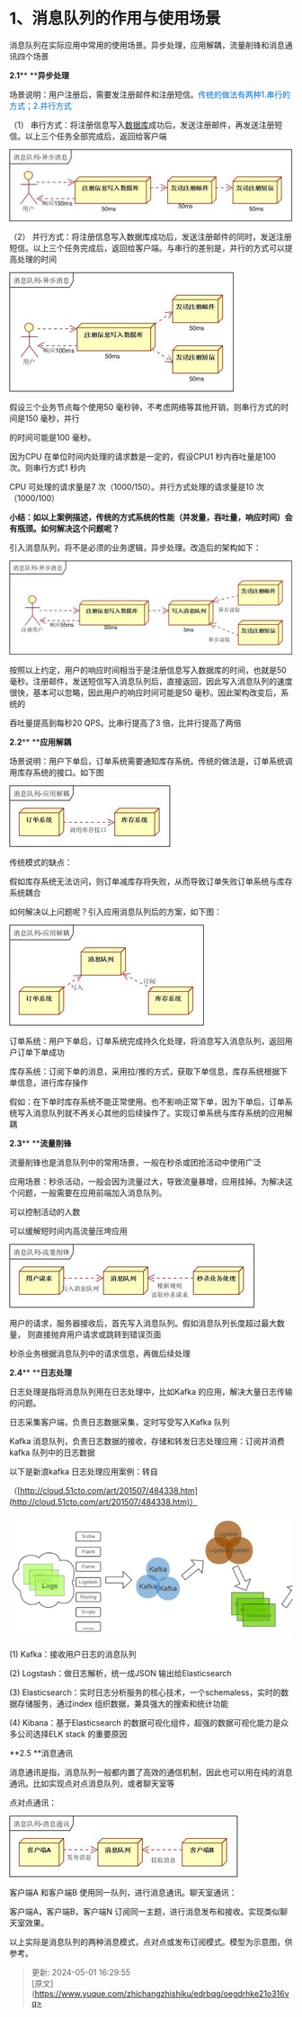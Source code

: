 # 1、消息队列的作用与使用场景

消息队列在实际应用中常用的使用场景。异步处理，应用解耦，流量削锋和消息通讯四个场景

**2.1**** ****异步处理**

场景说明：用户注册后，需要发注册邮件和注册短信。<font style="color:rgb(0,111,192);">传统的做法有两种</font><font style="color:rgb(0,111,192);">1.</font><font style="color:rgb(0,111,192);">串行的方式；</font><font style="color:rgb(0,111,192);">2.</font><font style="color:rgb(0,111,192);">并行方式</font>

（1） 串行方式：将注册信息写入[数据库](http://lib.csdn.net/base/mysql)成功后，发送注册邮件，再发送注册短信。以上三个任务全部完成后，返回给客户端



![1714552067124-5695587f-493e-419c-8b9d-f1563f7684ee.png](./img/DSz-l7phy-OmJqnM/1714552067124-5695587f-493e-419c-8b9d-f1563f7684ee-828544.png)





（2） 并行方式：将注册信息写入数据库成功后，发送注册邮件的同时，发送注册短信。以上三个任务完成后，返回给客户端。与串行的差别是，并行的方式可以提高处理的时间

  
![1714552090882-92e21489-9a3e-4c39-b444-73928a1714b6.png](./img/DSz-l7phy-OmJqnM/1714552090882-92e21489-9a3e-4c39-b444-73928a1714b6-181313.png)







假设三个业务节点每个使用50 毫秒钟，不考虑网络等其他开销，则串行方式的时间是150 毫秒，并行

的时间可能是100 毫秒。



因为CPU 在单位时间内处理的请求数是一定的，假设CPU1 秒内吞吐量是100 次。则串行方式1 秒内

CPU 可处理的请求量是7 次（1000/150）。并行方式处理的请求量是10 次（1000/100）



**小结：如以上案例描述，传统的方式系统的性能（并发量，吞吐量，响应时间）会有瓶颈。如何解决这个问题呢？**

引入消息队列，将不是必须的业务逻辑，异步处理。改造后的架构如下：



![1714552122891-48231c17-e753-4270-805a-5bb8ba900209.png](./img/DSz-l7phy-OmJqnM/1714552122891-48231c17-e753-4270-805a-5bb8ba900209-463421.png)



按照以上约定，用户的响应时间相当于是注册信息写入数据库的时间，也就是50 毫秒。注册邮件，发送短信写入消息队列后，直接返回，因此写入消息队列的速度很快，基本可以忽略，因此用户的响应时间可能是50 毫秒。因此架构改变后，系统的

吞吐量提高到每秒20 QPS。比串行提高了3 倍，比并行提高了两倍

**2.2**** ****应用解耦**

场景说明：用户下单后，订单系统需要通知库存系统。传统的做法是，订单系统调用库存系统的接口。如下图  


![1714552135622-b11614c5-98e7-4960-8549-ec9f029485ea.png](./img/DSz-l7phy-OmJqnM/1714552135622-b11614c5-98e7-4960-8549-ec9f029485ea-095334.png)



传统模式的缺点：



假如库存系统无法访问，则订单减库存将失败，从而导致订单失败订单系统与库存系统耦合

如何解决以上问题呢？引入应用消息队列后的方案，如下图：



![1714552147258-ff5cd712-e831-4af2-a0d2-ab49f33c1e65.png](./img/DSz-l7phy-OmJqnM/1714552147258-ff5cd712-e831-4af2-a0d2-ab49f33c1e65-001473.png)

 



订单系统：用户下单后，订单系统完成持久化处理，将消息写入消息队列，返回用户订单下单成功

库存系统：订阅下单的消息，采用拉/推的方式，获取下单信息，库存系统根据下单信息，进行库存操作

假如：在下单时库存系统不能正常使用。也不影响正常下单，因为下单后，订单系统写入消息队列就不再关心其他的后续操作了。实现订单系统与库存系统的应用解耦

**2.3**** ****流量削锋**

流量削锋也是消息队列中的常用场景，一般在秒杀或团抢活动中使用广泛



应用场景：秒杀活动，一般会因为流量过大，导致流量暴增，应用挂掉。为解决这个问题，一般需要在应用前端加入消息队列。

可以控制活动的人数



可以缓解短时间内高流量压垮应用

  
![1714552157610-564376e6-5693-4231-956a-31f1cb416307.png](./img/DSz-l7phy-OmJqnM/1714552157610-564376e6-5693-4231-956a-31f1cb416307-753905.png)



用户的请求，服务器接收后，首先写入消息队列。假如消息队列长度超过最大数量， 则直接抛弃用户请求或跳转到错误页面

秒杀业务根据消息队列中的请求信息，再做后续处理

**2.4**** ****日志处理**

日志处理是指将消息队列用在日志处理中，比如Kafka 的应用，解决大量日志传输的问题。

日志采集客户端，负责日志数据采集，定时写受写入Kafka 队列



Kafka 消息队列，负责日志数据的接收，存储和转发日志处理应用：订阅并消费kafka 队列中的日志数据

以下是新浪kafka 日志处理应用案例：转自

（[http://cloud.51cto.com/art/201507/484338.htm](http://cloud.51cto.com/art/201507/484338.htm)）



![1714552167667-995dc848-7a16-4627-be9f-2ce9fcf3acbb.png](./img/DSz-l7phy-OmJqnM/1714552167667-995dc848-7a16-4627-be9f-2ce9fcf3acbb-281695.png)





(1) Kafka：接收用户日志的消息队列

(2) Logstash：做日志解析，统一成JSON 输出给Elasticsearch

(3) Elasticsearch：实时日志分析服务的核心技术，一个schemaless，实时的数据存储服务，通过index 组织数据，兼具强大的搜索和统计功能

(4) Kibana：基于Elasticsearch 的数据可视化组件，超强的数据可视化能力是众多公司选择ELK stack 的重要原因

**2.5 **消息通讯

消息通讯是指，消息队列一般都内置了高效的通信机制，因此也可以用在纯的消息通讯。比如实现点对点消息队列，或者聊天室等

点对点通讯：



![1714552183419-d599ca11-021b-4ad9-a70b-8c9f9d69b7d4.png](./img/DSz-l7phy-OmJqnM/1714552183419-d599ca11-021b-4ad9-a70b-8c9f9d69b7d4-254141.png)

 

客户端A 和客户端B 使用同一队列，进行消息通讯。聊天室通讯：

客户端A，客户端B，客户端N 订阅同一主题，进行消息发布和接收。实现类似聊天室效果。

以上实际是消息队列的两种消息模式，点对点或发布订阅模式。模型为示意图，供参考。



> 更新: 2024-05-01 16:29:55  
> [原文](https://www.yuque.com/zhichangzhishiku/edrbqg/oegdrhke21o316vq>